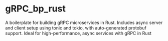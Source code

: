 # gRPC_bp_rust
A boilerplate for building gRPC microservices in Rust. Includes async server and client setup using tonic and tokio, with auto-generated protobuf support. Ideal for high-performance, async services with gRPC in Rust
